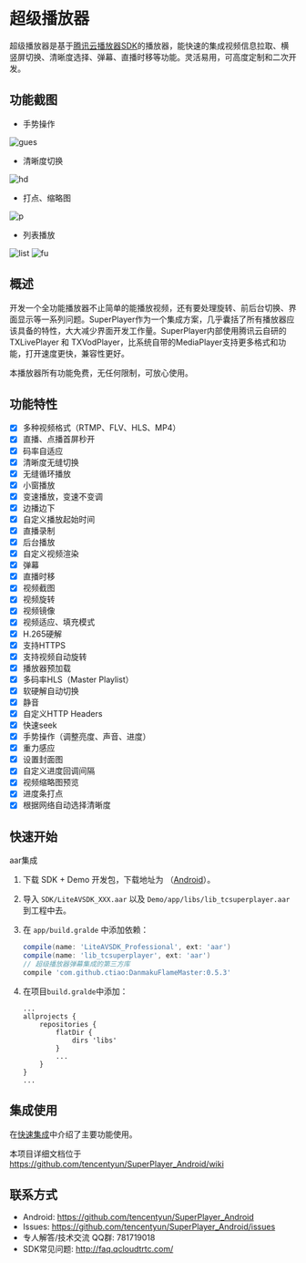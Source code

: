 # 超级播放器

超级播放器是基于[腾讯云播放器SDK](https://cloud.tencent.com/document/product/881/20191)的播放器，能快速的集成视频信息拉取、横竖屏切换、清晰度选择、弹幕、直播时移等功能。灵活易用，可高度定制和二次开发。

## 功能截图
+ 手势操作

![gues](https://main.qcloudimg.com/raw/0e9b27aeb27f8042ccd8842ea6534432.gif)

+ 清晰度切换

![hd](https://main.qcloudimg.com/raw/bd65daadf000adcbd26c0ebd6676330c.gif)


+ 打点、缩略图

![p](https://main.qcloudimg.com/raw/881148817fa0d5e267fe41c2aa71f3f6.gif)

+ 列表播放

![list](https://main.qcloudimg.com/raw/3ece479b33cdc7a458483d3eb1e78b1b.gif) ![fu](https://main.qcloudimg.com/raw/3af5501454ca107882b618dbb2c0d8ef.gif)




## 概述

开发一个全功能播放器不止简单的能播放视频，还有要处理旋转、前后台切换、界面显示等一系列问题。SuperPlayer作为一个集成方案，几乎囊括了所有播放器应该具备的特性，大大减少界面开发工作量。SuperPlayer内部使用腾讯云自研的 TXLivePlayer 和 TXVodPlayer，比系统自带的MediaPlayer支持更多格式和功能，打开速度更快，兼容性更好。

本播放器所有功能免费，无任何限制，可放心使用。

## 功能特性

- [x] 多种视频格式（RTMP、FLV、HLS、MP4）
- [x] 直播、点播首屏秒开
- [x] 码率自适应
- [x] 清晰度无缝切换
- [x] 无缝循环播放
- [x] 小窗播放
- [x] 变速播放，变速不变调
- [x] 边播边下
- [x] 自定义播放起始时间
- [x] 直播录制
- [x] 后台播放
- [x] 自定义视频渲染
- [x] 弹幕
- [x] 直播时移
- [x] 视频截图
- [x] 视频旋转
- [x] 视频镜像
- [x] 视频适应、填充模式
- [x] H.265硬解
- [x] 支持HTTPS
- [x] 支持视频自动旋转
- [x] 播放器预加载
- [x] 多码率HLS（Master Playlist）
- [x] 软硬解自动切换
- [x] 静音
- [x] 自定义HTTP Headers
- [x] 快速seek
- [x] 手势操作（调整亮度、声音、进度）
- [x] 重力感应
- [x] 设置封面图
- [x] 自定义进度回调间隔
- [x] 视频缩略图预览
- [x] 进度条打点
- [x] 根据网络自动选择清晰度

## 快速开始

aar集成

1. 下载 SDK + Demo 开发包，下载地址为 （[Android](https://cloud.tencent.com/document/product/881/20205)）。

2. 导入 `SDK/LiteAVSDK_XXX.aar` 以及 `Demo/app/libs/lib_tcsuperplayer.aar`到工程中去。

3. 在 `app/build.gralde` 中添加依赖：

   ```gradle
   compile(name: 'LiteAVSDK_Professional', ext: 'aar')
   compile(name: 'lib_tcsuperplayer', ext: 'aar')
   // 超级播放器弹幕集成的第三方库
   compile 'com.github.ctiao:DanmakuFlameMaster:0.5.3'
   ```

4. 在项目`build.gralde`中添加：

   ```
   ...
   allprojects {
       repositories {
           flatDir {
               dirs 'libs'
           }
           ...
       }
   }
   ...
   ```

   



## 集成使用

在[快速集成](https://github.com/tencentyun/SuperPlayer_Android/wiki)中介绍了主要功能使用。

本项目详细文档位于
https://github.com/tencentyun/SuperPlayer_Android/wiki

## 联系方式
+ Android: https://github.com/tencentyun/SuperPlayer_Android
+ Issues: https://github.com/tencentyun/SuperPlayer_Android/issues
+ 专人解答/技术交流 QQ群: 781719018 
+ SDK常见问题: http://faq.qcloudtrtc.com/
